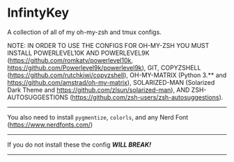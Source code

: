 # InfintyKey

A collection of all of my oh-my-zsh and tmux configs.

NOTE: IN ORDER TO USE THE CONFIGS FOR OH-MY-ZSH YOU MUST INSTALL POWERLEVEL10K AND POWERLEVEL9K (https://github.com/romkatv/powerlevel10k, https://github.com/Powerlevel9k/powerlevel9k), GIT, COPYZSHELL (https://github.com/rutchkiwi/copyzshell), OH-MY-MATRIX (Python 3.** and https://github.com/amstrad/oh-my-matrix),
SOLARIZED-MAN (Solarized Dark Theme and https://github.com/zlsun/solarized-man), AND ZSH-AUTOSUGGESTIONS (https://github.com/zsh-users/zsh-autosuggestions).

---

You also need to install `pygmentize`, `colorls`, and any Nerd Font (https://www.nerdfonts.com/) 

---

If you do not install these the config ***WILL BREAK!***

---

